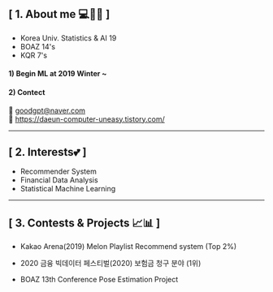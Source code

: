 ## **[ 1. About me 💻👩🏻 ]** 
- Korea Univ. Statistics & AI 19
- BOAZ 14's 
- KQR 7's 

#### 1) Begin ML at 2019 Winter ~

#### 2) Contect 
📩 goodgpt@naver.com        
📃 https://daeun-computer-uneasy.tistory.com/


-----

## **[ 2. Interests💕 ]** 
- Recommender System
- Financial Data Analysis 
- Statistical Machine Learning

----- 

## **[ 3. Contests & Projects 📈📊 ]** 
- Kakao Arena(2019) Melon Playlist Recommend system (Top 2%)   

- 2020 금융 빅데이터 페스티벌(2020) 보험금 청구 분야 (1위)        

- BOAZ 13th Conference Pose Estimation Project 



<!--
**daeunni/daeunni** is a ✨ _special_ ✨ repository because its `README.md` (this file) appears on your GitHub profile.

Here are some ideas to get you started:

- 🔭 I’m currently working on ...
- 🌱 I’m currently learning ...
- 👯 I’m looking to collaborate on ...
- 🤔 I’m looking for help with ...
- 💬 Ask me about ...
- 📫 How to reach me: ...
- 😄 Pronouns: ...
- ⚡ Fun fact: ...
-->
